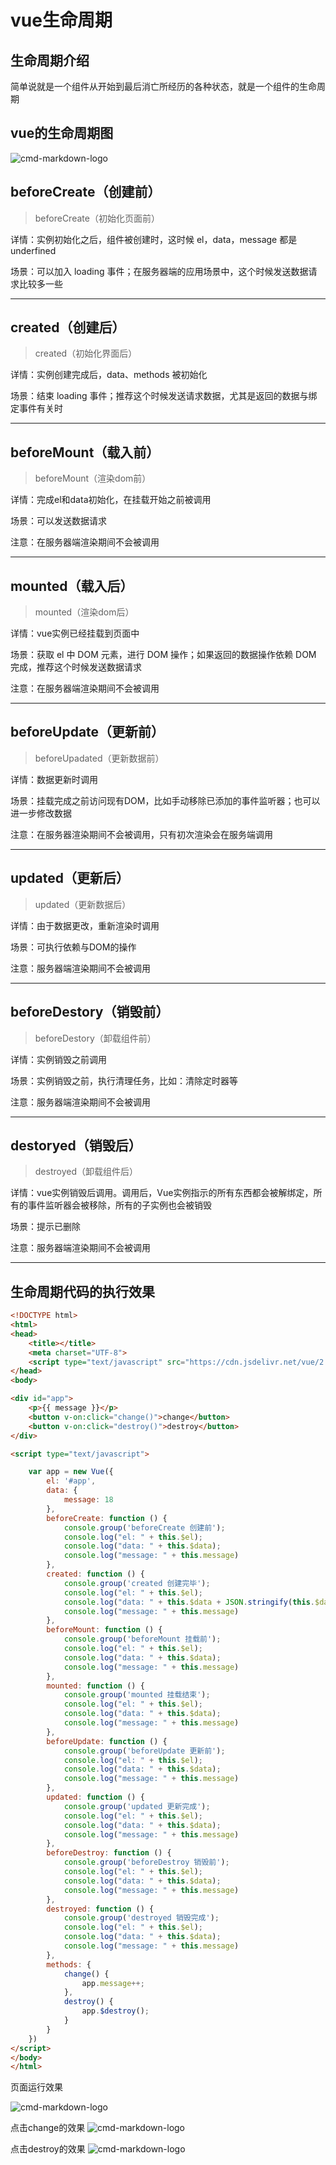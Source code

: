 # vue生命周期
## 生命周期介绍</font>
简单说就是一个组件从开始到最后消亡所经历的各种状态，就是一个组件的生命周期
## vue的生命周期图
![cmd-markdown-logo](https://p1-jj.byteimg.com/tos-cn-i-t2oaga2asx/gold-user-assets/2019/8/6/16c65f1e4f5cdde4~tplv-t2oaga2asx-zoom-in-crop-mark:3024:0:0:0.awebp)
## beforeCreate（创建前）
> beforeCreate（初始化页面前）

详情：实例初始化之后，组件被创建时，这时候 el，data，message 都是 underfined

场景：可以加入 loading 事件；在服务器端的应用场景中，这个时候发送数据请求比较多一些

---
## created（创建后）
> created（初始化界面后）

详情：实例创建完成后，data、methods 被初始化

场景：结束 loading 事件；推荐这个时候发送请求数据，尤其是返回的数据与绑定事件有关时	

---
## beforeMount（载入前）
> beforeMount（渲染dom前）

详情：完成el和data初始化，在挂载开始之前被调用

场景：可以发送数据请求

注意：在服务器端渲染期间不会被调用

---
## mounted（载入后）
> mounted（渲染dom后）

详情：vue实例已经挂载到页面中

场景：获取 el 中 DOM 元素，进行 DOM 操作；如果返回的数据操作依赖 DOM 完成，推荐这个时候发送数据请求

注意：在服务器端渲染期间不会被调用

---
## beforeUpdate（更新前）
> beforeUpadated（更新数据前）

详情：数据更新时调用

场景：挂载完成之前访问现有DOM，比如手动移除已添加的事件监听器；也可以进一步修改数据

注意：在服务器渲染期间不会被调用，只有初次渲染会在服务端调用

---
## updated（更新后）
> updated（更新数据后）

详情：由于数据更改，重新渲染时调用

场景：可执行依赖与DOM的操作

注意：服务器端渲染期间不会被调用

---
## beforeDestory（销毁前）
> beforeDestory（卸载组件前）

详情：实例销毁之前调用

场景：实例销毁之前，执行清理任务，比如：清除定时器等

注意：服务器端渲染期间不会被调用

---
## destoryed（销毁后）
> destroyed（卸载组件后）

详情：vue实例销毁后调用。调用后，Vue实例指示的所有东西都会被解绑定，所有的事件监听器会被移除，所有的子实例也会被销毁

场景：提示已删除

注意：服务器端渲染期间不会被调用

---
## 生命周期代码的执行效果
```html
<!DOCTYPE html>
<html>
<head>
    <title></title>
    <meta charset="UTF-8">
    <script type="text/javascript" src="https://cdn.jsdelivr.net/vue/2.1.3/vue.js"></script>
</head>
<body>

<div id="app">
    <p>{{ message }}</p>
    <button v-on:click="change()">change</button>
    <button v-on:click="destroy()">destroy</button>
</div>

<script type="text/javascript">

    var app = new Vue({
        el: '#app',
        data: {
            message: 18
        },
        beforeCreate: function () {
            console.group('beforeCreate 创建前');
            console.log("el: " + this.$el);
            console.log("data: " + this.$data);
            console.log("message: " + this.message)
        },
        created: function () {
            console.group('created 创建完毕');
            console.log("el: " + this.$el);
            console.log("data: " + this.$data + JSON.stringify(this.$data));
            console.log("message: " + this.message)
        },
        beforeMount: function () {
            console.group('beforeMount 挂载前');
            console.log("el: " + this.$el);
            console.log("data: " + this.$data);
            console.log("message: " + this.message)
        },
        mounted: function () {
            console.group('mounted 挂载结束');
            console.log("el: " + this.$el);
            console.log("data: " + this.$data);
            console.log("message: " + this.message)
        },
        beforeUpdate: function () {
            console.group('beforeUpdate 更新前');
            console.log("el: " + this.$el);
            console.log("data: " + this.$data);
            console.log("message: " + this.message)
        },
        updated: function () {
            console.group('updated 更新完成');
            console.log("el: " + this.$el);
            console.log("data: " + this.$data);
            console.log("message: " + this.message)
        },
        beforeDestroy: function () {
            console.group('beforeDestroy 销毁前');
            console.log("el: " + this.$el);
            console.log("data: " + this.$data);
            console.log("message: " + this.message)
        },
        destroyed: function () {
            console.group('destroyed 销毁完成');
            console.log("el: " + this.$el);
            console.log("data: " + this.$data);
            console.log("message: " + this.message)
        },
        methods: {
            change() {
                app.message++;
            },
            destroy() {
                app.$destroy();
            }
        }
    })
</script>
</body>
</html>
```
页面运行效果

![cmd-markdown-logo](https://p1-jj.byteimg.com/tos-cn-i-t2oaga2asx/gold-user-assets/2019/8/7/16c6abe45528908b~tplv-t2oaga2asx-zoom-in-crop-mark:3024:0:0:0.awebp)

点击change的效果
![cmd-markdown-logo](https://p1-jj.byteimg.com/tos-cn-i-t2oaga2asx/gold-user-assets/2019/8/7/16c6ac036f655af3~tplv-t2oaga2asx-zoom-in-crop-mark:3024:0:0:0.awebp)

点击destroy的效果
![cmd-markdown-logo](https://p1-jj.byteimg.com/tos-cn-i-t2oaga2asx/gold-user-assets/2019/8/7/16c6ac0abe416945~tplv-t2oaga2asx-zoom-in-crop-mark:3024:0:0:0.awebp)